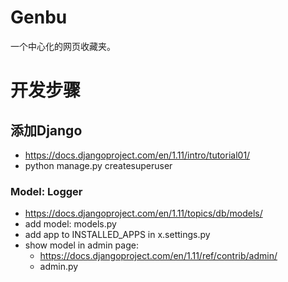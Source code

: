 # Genbu

一个中心化的网页收藏夹。

# 开发步骤

## 添加Django
* https://docs.djangoproject.com/en/1.11/intro/tutorial01/
* python manage.py createsuperuser

### Model: Logger
* https://docs.djangoproject.com/en/1.11/topics/db/models/
* add model: models.py
* add app to INSTALLED_APPS in x.settings.py
* show model in admin page:
  * https://docs.djangoproject.com/en/1.11/ref/contrib/admin/
  * admin.py
